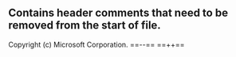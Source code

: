 ## Contains header comments that need to be removed from the start of file.

Copyright (c) Microsoft Corporation.
<owner>
</owner>
==--==
==++==
<OWNER>
</OWNER>